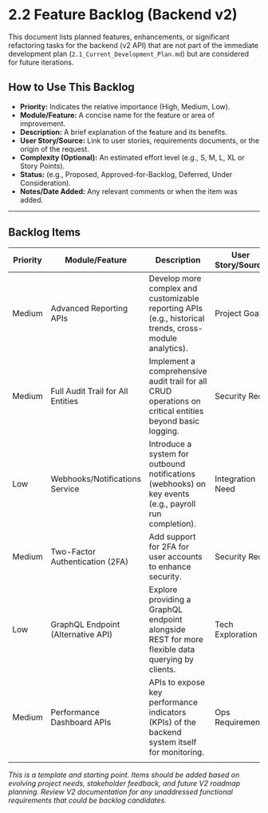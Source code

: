# 2.2 Feature Backlog (Backend v2)

This document lists planned features, enhancements, or significant refactoring tasks for the backend (v2 API) that are not part of the immediate development plan (`2.1_Current_Development_Plan.md`) but are considered for future iterations.

## How to Use This Backlog

*   **Priority:** Indicates the relative importance (High, Medium, Low).
*   **Module/Feature:** A concise name for the feature or area of improvement.
*   **Description:** A brief explanation of the feature and its benefits.
*   **User Story/Source:** Link to user stories, requirements documents, or the origin of the request.
*   **Complexity (Optional):** An estimated effort level (e.g., S, M, L, XL or Story Points).
*   **Status:** (e.g., Proposed, Approved-for-Backlog, Deferred, Under Consideration).
*   **Notes/Date Added:** Any relevant comments or when the item was added.

---

## Backlog Items

| Priority | Module/Feature                      | Description                                                                                                | User Story/Source | Complexity | Status             | Notes/Date Added                 |
|----------|-------------------------------------|------------------------------------------------------------------------------------------------------------|-------------------|------------|--------------------|----------------------------------|
| Medium   | Advanced Reporting APIs             | Develop more complex and customizable reporting APIs (e.g., historical trends, cross-module analytics).      | Project Goals     | L          | Proposed           | YYYY-MM-DD                       |
| Medium   | Full Audit Trail for All Entities   | Implement a comprehensive audit trail for all CRUD operations on critical entities beyond basic logging.     | Security Req.     | M          | Under Consideration| YYYY-MM-DD                       |
| Low      | Webhooks/Notifications Service      | Introduce a system for outbound notifications (webhooks) on key events (e.g., payroll run completion).     | Integration Need  | L          | Proposed           | YYYY-MM-DD                       |
| Medium   | Two-Factor Authentication (2FA)     | Add support for 2FA for user accounts to enhance security.                                                 | Security Req.     | M          | Proposed           | YYYY-MM-DD                       |
| Low      | GraphQL Endpoint (Alternative API)  | Explore providing a GraphQL endpoint alongside REST for more flexible data querying by clients.              | Tech Exploration  | XL         | Deferred           | YYYY-MM-DD                       |
| Medium   | Performance Dashboard APIs          | APIs to expose key performance indicators (KPIs) of the backend system itself for monitoring.              | Ops Requirement   | M          | Proposed           | YYYY-MM-DD                       |
|          |                                     |                                                                                                            |                   |            |                    |                                  |

*This is a template and starting point. Items should be added based on evolving project needs, stakeholder feedback, and future V2 roadmap planning. Review V2 documentation for any unaddressed functional requirements that could be backlog candidates.* 